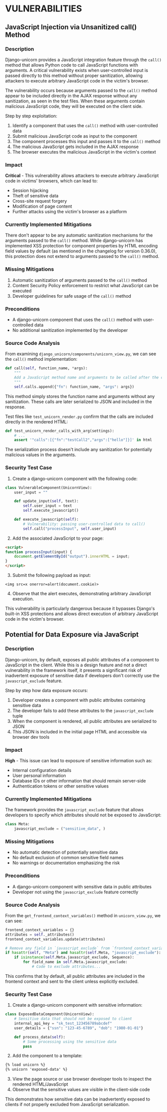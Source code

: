 # VULNERABILITIES

## JavaScript Injection via Unsanitized call() Method

### Description
Django-unicorn provides a JavaScript integration feature through the `call()` method that allows Python code to call JavaScript functions with arguments. A critical vulnerability exists when user-controlled input is passed directly to this method without proper sanitization, allowing attackers to execute arbitrary JavaScript code in the victim's browser.

The vulnerability occurs because arguments passed to the `call()` method appear to be included directly in the AJAX response without any sanitization, as seen in the test files. When these arguments contain malicious JavaScript code, they will be executed on the client side.

Step by step exploitation:
1. Identify a component that uses the `call()` method with user-controlled data
2. Submit malicious JavaScript code as input to the component
3. The component processes this input and passes it to the `call()` method
4. The malicious JavaScript gets included in the AJAX response
5. The browser executes the malicious JavaScript in the victim's context

### Impact
**Critical** - This vulnerability allows attackers to execute arbitrary JavaScript code in victims' browsers, which can lead to:
- Session hijacking
- Theft of sensitive data
- Cross-site request forgery
- Modification of page content
- Further attacks using the victim's browser as a platform

### Currently Implemented Mitigations
There don't appear to be any automatic sanitization mechanisms for the arguments passed to the `call()` method. While django-unicorn has implemented XSS protection for component properties by HTML encoding field values by default (as mentioned in the changelog for version 0.36.0), this protection does not extend to arguments passed to the `call()` method.

### Missing Mitigations
1. Automatic sanitization of arguments passed to the `call()` method
2. Content Security Policy enforcement to restrict what JavaScript can be executed
3. Developer guidelines for safe usage of the `call()` method

### Preconditions
- A django-unicorn component that uses the `call()` method with user-controlled data
- No additional sanitization implemented by the developer

### Source Code Analysis
From examining `django_unicorn/components/unicorn_view.py`, we can see the `call()` method implementation:

```python
def call(self, function_name, *args):
    """
    Add a JavaScript method name and arguments to be called after the component is rendered.
    """
    self.calls.append({"fn": function_name, "args": args})
```

This method simply stores the function name and arguments without any sanitization. These calls are later serialized to JSON and included in the response.

Test files like `test_unicorn_render.py` confirm that the calls are included directly in the rendered HTML:

```python
def test_unicorn_render_calls_with_arg(settings):
    # ...
    assert '"calls":[{"fn":"testCall2","args":["hello"]}]' in html
```

The serialization process doesn't include any sanitization for potentially malicious values in the arguments.

### Security Test Case
1. Create a django-unicorn component with the following code:

```python
class VulnerableComponent(UnicornView):
    user_input = ""

    def update_input(self, text):
        self.user_input = text
        self.execute_javascript()

    def execute_javascript(self):
        # Vulnerability: passing user-controlled data to call()
        self.call("processInput", self.user_input)
```

2. Add the associated JavaScript to your page:

```html
<script>
function processInput(input) {
    document.getElementById("output").innerHTML = input;
}
</script>
```

3. Submit the following payload as input:
```
<img src=x onerror=alert(document.cookie)>
```

4. Observe that the alert executes, demonstrating arbitrary JavaScript execution.

This vulnerability is particularly dangerous because it bypasses Django's built-in XSS protections and allows direct execution of arbitrary JavaScript code in the victim's browser.

## Potential for Data Exposure via JavaScript

### Description
Django-unicorn, by default, exposes all public attributes of a component to JavaScript in the client. While this is a design feature and not a direct vulnerability in the framework itself, it presents a significant risk of inadvertent exposure of sensitive data if developers don't correctly use the `javascript_exclude` feature.

Step by step how data exposure occurs:
1. Developer creates a component with public attributes containing sensitive data
2. The developer fails to add these attributes to the `javascript_exclude` tuple
3. When the component is rendered, all public attributes are serialized to JSON
4. This JSON is included in the initial page HTML and accessible via browser dev tools

### Impact
**High** - This issue can lead to exposure of sensitive information such as:
- Internal configuration details
- User personal information
- Database IDs or other information that should remain server-side
- Authentication tokens or other sensitive values

### Currently Implemented Mitigations
The framework provides the `javascript_exclude` feature that allows developers to specify which attributes should not be exposed to JavaScript:

```python
class Meta:
    javascript_exclude = ("sensitive_data", )
```

### Missing Mitigations
- No automatic detection of potentially sensitive data
- No default exclusion of common sensitive field names
- No warnings or documentation emphasizing the risk

### Preconditions
- A django-unicorn component with sensitive data in public attributes
- Developer not using the `javascript_exclude` feature correctly

### Source Code Analysis
From the `get_frontend_context_variables()` method in `unicorn_view.py`, we can see:

```python
frontend_context_variables = {}
attributes = self._attributes()
frontend_context_variables.update(attributes)

# Remove any field in `javascript_exclude` from `frontend_context_variables`
if hasattr(self, "Meta") and hasattr(self.Meta, "javascript_exclude"):
    if isinstance(self.Meta.javascript_exclude, Sequence):
        for field_name in self.Meta.javascript_exclude:
            # Code to exclude attributes...
```

This confirms that by default, all public attributes are included in the frontend context and sent to the client unless explicitly excluded.

### Security Test Case
1. Create a django-unicorn component with sensitive information:

```python
class ExposedDataComponent(UnicornView):
    # Sensitive data that should not be exposed to client
    internal_api_key = "sk_test_123456789abcdef"
    user_details = {"ssn": "123-45-6789", "dob": "1980-01-01"}

    def process_data(self):
        # Some processing using the sensitive data
        pass
```

2. Add the component to a template:
```html
{% load unicorn %}
{% unicorn 'exposed-data' %}
```

3. View the page source or use browser developer tools to inspect the rendered HTML/JavaScript
4. Observe that the sensitive values are visible in the client-side code

This demonstrates how sensitive data can be inadvertently exposed to clients if not properly excluded from JavaScript serialization.
